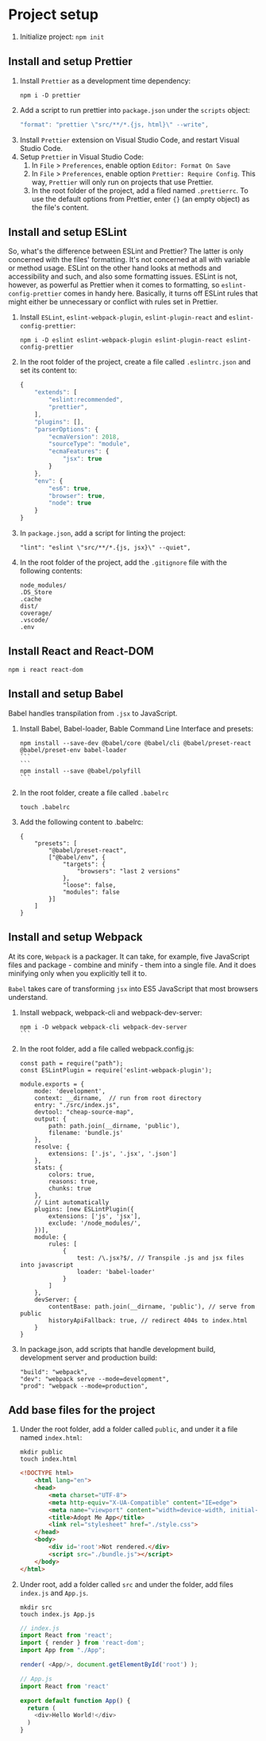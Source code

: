 # Project setup

1. Initialize project: `npm init`

## Install and setup Prettier
1. Install `Prettier` as a development time dependency:
    ```
    npm i -D prettier
    ```
1. Add a script to run prettier into `package.json` under the `scripts` object:
    ```js
    "format": "prettier \"src/**/*.{js, html}\" --write",
    ```
1. Install `Prettier` extension on Visual Studio Code, and restart Visual Studio Code.
1. Setup `Prettier` in Visual Studio Code:
    1. In `File` > `Preferences`, enable option `Editor: Format On Save`
    1. In `File` > `Preferences`, enable option `Prettier: Require Config`. This way, `Prettier` will only run on projects that use Prettier.
    1. In the root folder of the project, add a filed named `.prettierrc`. To use the default options from Prettier, enter `{}` (an empty object) as the file's content.

## Install and setup ESLint

So, what's the difference between ESLint and Prettier? The latter is only concerned with the files' formatting. It's not concerned at all with variable or method usage. ESLint on the other hand looks at methods and accessibility and such, and also some formatting issues. ESLint is not, however, as powerful as Prettier when it comes to formatting, so `eslint-config-prettier` comes in handy here. Basically, it turns off ESLint rules that might either be unnecessary or conflict with rules set in Prettier.

1. Install `ESLint`, `eslint-webpack-plugin`, `eslint-plugin-react` and `eslint-config-prettier`:
    ```
    npm i -D eslint eslint-webpack-plugin eslint-plugin-react eslint-config-prettier
    ```    
2. In the root folder of the project, create a file called `.eslintrc.json` and set its content to:
    ```js
    {
        "extends": [
            "eslint:recommended",
            "prettier",
        ],
        "plugins": [],
        "parserOptions": {
            "ecmaVersion": 2018,
            "sourceType": "module",
            "ecmaFeatures": {
                "jsx": true
            }
        },
        "env": {
            "es6": true,
            "browser": true,
            "node": true
        }
    }
    ```
1. In `package.json`, add a script for linting the project:
    ```
    "lint": "eslint \"src/**/*.{js, jsx}\" --quiet",
    ```
1. In the root folder of the project, add the `.gitignore` file with the following contents:
    ```
    node_modules/
    .DS_Store
    .cache
    dist/
    coverage/
    .vscode/
    .env
    ```  
## Install React and React-DOM

```
npm i react react-dom
```

## Install and setup Babel

Babel handles transpilation from `.jsx` to JavaScript.

1. Install Babel, Babel-loader, Bable Command Line Interface and presets:
    ````
    npm install --save-dev @babel/core @babel/cli @babel/preset-react @babel/preset-env babel-loader
    ```
    ```
    npm install --save @babel/polyfill
    ```
1. In the root folder, create a file called `.babelrc`
    ```
    touch .babelrc
    ```
1. Add the following content to .babelrc:
    ```
    {
        "presets": [
            "@babel/preset-react",
            ["@babel/env", {
                "targets": {
                    "browsers": "last 2 versions"
                },
                "loose": false,
                "modules": false
            }]
        ]
    }
    ```

## Install and setup Webpack

At its core, `Webpack` is a packager. It can take, for example, five JavaScript files and package - combine and minify - them into a single file. And it does minifying only when you explicitly tell it to. 

`Babel` takes care of transforming `jsx` into ES5 JavaScript that most browsers understand.

1. Install webpack, webpack-cli and webpack-dev-server:
    ````
    npm i -D webpack webpack-cli webpack-dev-server
    ```
1. In the root folder, add a file called webpack.config.js:
    ```
    const path = require("path");
    const ESLintPlugin = require('eslint-webpack-plugin');

    module.exports = {
        mode: 'development',
        context: __dirname,  // run from root directory
        entry: "./src/index.js",
        devtool: "cheap-source-map",
        output: {
            path: path.join(__dirname, 'public'),
            filename: 'bundle.js'
        },
        resolve: {
            extensions: ['.js', '.jsx', '.json']
        },
        stats: {
            colors: true,
            reasons: true,
            chunks: true
        },
        // Lint automatically
        plugins: [new ESLintPlugin({
            extensions: ['js', 'jsx'],
            exclude: '/node_modules/',
        })],
        module: {
            rules: [
                {
                    test: /\.jsx?$/, // Transpile .js and jsx files into javascript
                    loader: 'babel-loader'
                }
            ]
        },
        devServer: {
            contentBase: path.join(__dirname, 'public'), // serve from public
            historyApiFallback: true, // redirect 404s to index.html
        }
    }
    ```
1. In package.json, add scripts that handle development build, development server and production build:
    ```
    "build": "webpack",
    "dev": "webpack serve --mode=development",
    "prod": "webpack --mode=production",
    ```

## Add base files for the project

1. Under the root folder, add a folder called `public`, and under it a file named `index.html`:
    ```
    mkdir public
    touch index.html
    ```

    ```html
    <!DOCTYPE html>
        <html lang="en">
        <head>
            <meta charset="UTF-8">
            <meta http-equiv="X-UA-Compatible" content="IE=edge">
            <meta name="viewport" content="width=device-width, initial-scale=1.0">
            <title>Adopt Me App</title>
            <link rel="stylesheet" href="./style.css">
        </head>
        <body>
            <div id='root'>Not rendered.</div>
            <script src="./bundle.js"></script>
        </body>
    </html>
    ```
2. Under root, add a folder called `src` and under the folder, add files `index.js` and `App.js`.
    ```
    mkdir src
    touch index.js App.js
    ```
    ```js
    // index.js
    import React from 'react';
    import { render } from 'react-dom';
    import App from "./App";

    render( <App/>, document.getElementById('root') );
    ```

    ```js
    // App.js
    import React from 'react'

    export default function App() {
      return (
        <div>Hello World!</div>
      )
    }
    ```
